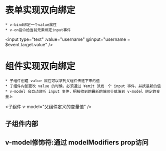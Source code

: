 # 表单实现双向绑定
    * v-bind绑定一个value属性
    * v-on指令给当前元素绑定input事件
<input type="text" :value="username" @input="username = $event.target.value" />

# 组件实现双向绑定
    * 子组件创建 value 属性可以拿到父组件传递下来的值
    * 子组件内部更改 value 的时候，必须通过 ¥emit 派发一个 input 事件，并携最新的值
    * v-model 会自动监听 input 事件，把接收到的最新的值同步赋值到 v-model 绑定的变量上

<子组件 v-model="父组件定义的变量值" />

## 子组件内部
<template>
	<p>子组件库存:{{ value }}</p>
	<button @click="addFun">增加1</button>
</template>
<script>
export default {
   props:{
      //子组件创建 value 属性通过props可以拿到父组件传递下来的值
      value:{ type: Number,default:0 }
   },
   methods:{
         addFun() {
            //子组件内部更改 value 的时候，必须通过 $emit 派发一个 input 事件，并携最新的值
            // v-model 会自动监听 input 事件，把接收到的最新的值同步赋值到 v-model 绑定的变量上
            this.$emit('input', this.value + 1)
			}
   }
}
</script>

## v-model修饰符:通过 modelModifiers prop访问
<template>
  <input type="text" :value="modelValue" @input="emitValue" />
</template>
<script>
export default {
  props: {
    modelValue: String,
    modelModifiers: {
      default: () => ({})
    }
  },
   emits: ['update:modelValue'],
   methods: {
    emitValue(e) {
      let value = e.target.value
      // 组件的 v-model 上所添加的修饰符，可以通过 modelModifiers prop 在组件内访问到
      if (this.modelModifiers.capitalize) {
        // 处理value值
        value = value.charAt(0).toUpperCase() + value.slice(1)
      }
      this.$emit('update:modelValue', value)
    }
  }
}
</script>

